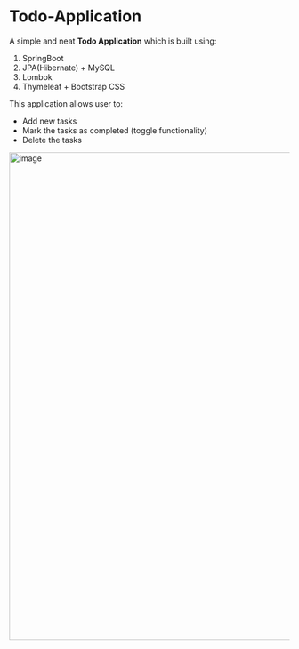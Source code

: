 # Todo-Application
A simple and neat **Todo Application** which is built using:
1. SpringBoot
2. JPA(Hibernate) + MySQL
3. Lombok
4. Thymeleaf + Bootstrap CSS

This application allows user to:
* Add new tasks
* Mark the tasks as completed (toggle functionality)
* Delete the tasks

<img width="1864" height="878" alt="image" src="https://github.com/user-attachments/assets/1843a34e-5009-4a41-8eaf-99cd1a746972" />

